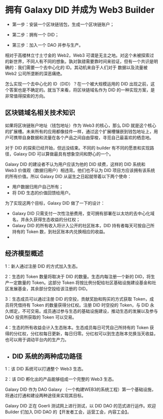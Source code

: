 # 拥有 Galaxy DID 并成为 Web3 Builder

- 第一步：安装一个区块链钱包，生成一个区块链账户；

- 第二步：拥有一个 DID；

- 第三步：加入一个 DAO 并参与生产。

相对于高楼林立寸土寸金的 Web2，Web3 可谓是无主之地。对这个未被探索过的新世界，不同人有不同的想象。孰对孰错需要靠时间来验证，但有一个共识是明确的：我们需要一个去中心化的 ID。其动机来自于人们对于 数据以及流量被 Web2 公司所垄断的深恶痛绝。

怎么实现一个去中心化的 ID（DID）？在一个被大规模运用的 DID 出现之前，这个答案也是不确定的。就当下来看，将区块链域名作为 DID 的一种实现方案，是非常值得探索的方向。

## 区块链域名相关技术知识

如果将区块链账户地址（钱包地址）作为 Web3 的核心，那么 DID 就是这个核心的扩展槽。未来所有的应用都像挂件一样，通过这个扩展槽镶嵌到钱包地址上，用户可携带自身数据和流量在各个产品之间自由穿梭，寻觅自己最喜欢的栖息地。

对于 DID 的探索已经开始，但远没结束。不同的 builder 有不同的愿景和实现路径，Galaxy DID 可以算做最具有想象空间和野心的一个。


Galaxy DID 的建设者不认为用户应该为他的 DID 续费，这样的 DID 系统和 Web3 价值观（数据归用户）相违背。他们也不认为 DID 项目方应该拥有该系统的所有价值。所以 Galaxy DID 从诞生之日起就带着以下两个使命：

- 用户数据归用户自己所有；
- 将 DID 生态的价值回馈给用户。

为了实现这两个目标，Galaxy DID 做了一下的设计：

- Galaxy DID 只需支付一次性注册费用，变可拥有部署在以太坊的去中心化域名，并永久获得生态收益的分红权；
- Galaxy DID 的所有收入将计入公开的社区账本，DID 持有者每天可按自己所持有的 Token 数，到社区账本内兑换相应的收益。
- 


## 经济模型概述

1：新人通过注册 DID 的方式加入生态。

2：生态的 Token 数量将取决于 DID 的数量。生态内每注册一个新的 DID，将生产一定数量的 Token。这部分 Token 将按比例分配给社区基础设施建设基金和社区发展基金，其余部分空投给该注册的 DID。

3：生态成员可以通过注册 DID 的空投，贡献奖励和购买的方式获取 Token，成员将凭借持有 Token 的数量获得分红权。注册 DID 时空投的 Token，与 DID 永久绑定，不可交易。成员通过参与生态的基础设施建设，推动生态的发展以及参与 DAO 投资所获取的 Token 可以交易。

4：生态的所有收益会计入生态账本。生态成员每日可凭自己所持有的 Token 获得的分红权，分红权每日更新，每日归零。分红权可以到生态账本兑换当天收益，也可以用于调动平台内的生产力。

- ## DID 系统的两种成功路径

1：该 DID 系统可以打通整个 Web3 生态。

2：该 DID 孵化出的产品能够组成一个完整的 Web3 生态。

Galaxy DID 作为 DAO Galaxy （一个构建WEB3的系统工程）第一个基础设施，将通过打通和建设两种途径来实现其目标。

Galaxy DID 正在 Goerli 测试网上进行测试，以 DID DAO 的范式进行运作。欢迎 Builder 们加入 DID DAO 的【开发者工会，运营工会，内容工会】。

